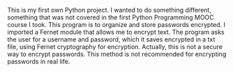 This is my first own Python project. I wanted to do something different, something that was not covered in the first Python Programming MOOC course I took.
This program is to organize and store passwords encrypted.
I imported a Fernet module that allows me to encrypt text. The program asks the user for a username and password, which it saves encrypted in a txt file, using Fernet cryptography for encryption.
Actually, this is not a secure way to encrypt passwords. This method is not recommended for encrypting passwords in real life.